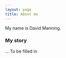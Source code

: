 ```yaml
---
layout: page
title: About me
---
```


My name is David Manning. 

### My story
... 
To be filled in
